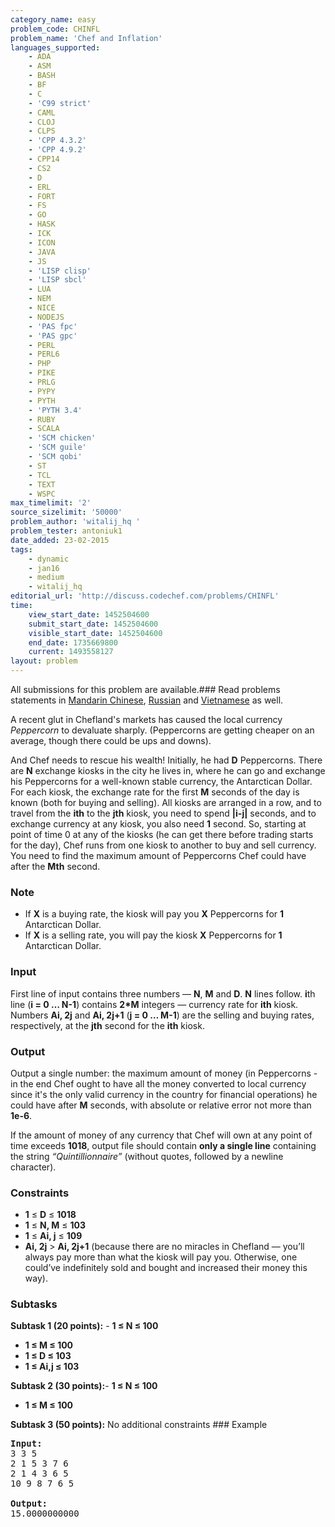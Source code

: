 ```yaml
---
category_name: easy
problem_code: CHINFL
problem_name: 'Chef and Inflation'
languages_supported:
    - ADA
    - ASM
    - BASH
    - BF
    - C
    - 'C99 strict'
    - CAML
    - CLOJ
    - CLPS
    - 'CPP 4.3.2'
    - 'CPP 4.9.2'
    - CPP14
    - CS2
    - D
    - ERL
    - FORT
    - FS
    - GO
    - HASK
    - ICK
    - ICON
    - JAVA
    - JS
    - 'LISP clisp'
    - 'LISP sbcl'
    - LUA
    - NEM
    - NICE
    - NODEJS
    - 'PAS fpc'
    - 'PAS gpc'
    - PERL
    - PERL6
    - PHP
    - PIKE
    - PRLG
    - PYPY
    - PYTH
    - 'PYTH 3.4'
    - RUBY
    - SCALA
    - 'SCM chicken'
    - 'SCM guile'
    - 'SCM qobi'
    - ST
    - TCL
    - TEXT
    - WSPC
max_timelimit: '2'
source_sizelimit: '50000'
problem_author: 'witalij_hq '
problem_tester: antoniuk1
date_added: 23-02-2015
tags:
    - dynamic
    - jan16
    - medium
    - witalij_hq
editorial_url: 'http://discuss.codechef.com/problems/CHINFL'
time:
    view_start_date: 1452504600
    submit_start_date: 1452504600
    visible_start_date: 1452504600
    end_date: 1735669800
    current: 1493558127
layout: problem
---
```

All submissions for this problem are available.###  Read problems statements in [Mandarin Chinese](http://www.codechef.com/download/translated/JAN16/mandarin/CHINFL.pdf), [Russian](http://www.codechef.com/download/translated/JAN16/russian/CHINFL.pdf) and [Vietnamese](http://www.codechef.com/download/translated/JAN16/vietnamese/CHINFL.pdf) as well.

A recent glut in Chefland's markets has caused the local currency _Peppercorn_ to devaluate sharply. (Peppercorns are getting cheaper on an average, though there could be ups and downs).

And Chef needs to rescue his wealth! Initially, he had **D** Peppercorns. There are **N** exchange kiosks in the city he lives in, where he can go and exchange his Peppercorns for a well-known stable currency, the Antarctican Dollar. For each kiosk, the exchange rate for the first **M** seconds of the day is known (both for buying and selling). All kiosks are arranged in a row, and to travel from the **ith** to the **jth** kiosk, you need to spend **|i-j|** seconds, and to exchange currency at any kiosk, you also need **1** second. So, starting at point of time 0 at any of the kiosks (he can get there before trading starts for the day), Chef runs from one kiosk to another to buy and sell currency. You need to find the maximum amount of Peppercorns Chef could have after the **Mth** second.

### Note

- If **X** is a buying rate, the kiosk will pay you **X** Peppercorns for **1** Antarctican Dollar.
- If **X** is a selling rate, you will pay the kiosk **X** Peppercorns for **1** Antarctican Dollar.

### Input

First line of input contains three numbers — **N**, **M** and **D**. **N** lines follow. **i**th line (**i = 0 … N-1**) contains **2\*M** integers — currency rate for **ith** kiosk. Numbers **Ai, 2j** and **Ai, 2j+1** (**j = 0 … M-1**) are the selling and buying rates, respectively, at the **jth** second for the **ith** kiosk.

### Output

Output a single number: the maximum amount of money (in Peppercorns - in the end Chef ought to have all the money converted to local currency since it's the only valid currency in the country for financial operations) he could have after **M** seconds, with absolute or relative error not more than **1e-6**.

If the amount of money of any currency that Chef will own at any point of time exceeds **1018**, output file should contain **only a single line** containing the string _“Quintillionnaire”_ (without quotes, followed by a newline character).

### Constraints

- **1** ≤ **D** ≤ **1018**
- **1** ≤ **N, M** ≤ **103**
- **1** ≤ **Ai, j** ≤ **109**
- **Ai, 2j** > **Ai, 2j+1** (because there are no miracles in Chefland — you’ll always pay more than what the kiosk will pay you. Otherwise, one could’ve indefinitely sold and bought and increased their money this way).

### Subtasks

**Subtask 1 (20 points):** - **1 ≤ N ≤ 100**
- **1 ≤ M ≤ 100**
- **1 ≤ D ≤ 103**
- **1 ≤ Ai,j ≤ 103**

 **Subtask 2 (30 points):**- **1 ≤ N ≤ 100**
- **1 ≤ M ≤ 100**

 **Subtask 3 (50 points):** No additional constraints ### Example

<pre><b>Input:</b>
3 3 5
2 1 5 3 7 6
2 1 4 3 6 5
10 9 8 7 6 5

<b>Output:</b>
15.0000000000
</pre>